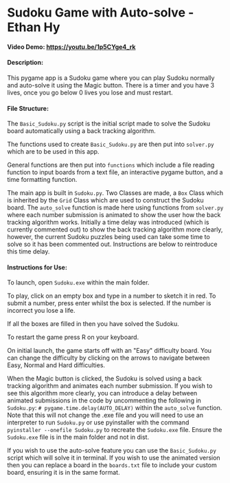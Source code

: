 # Sudoku Game with Auto-solve - Ethan Hy
#### Video Demo:  https://youtu.be/1p5CYge4_rk
#### Description:
This pygame app is a Sudoku game where you can play Sudoku normally and auto-solve it using the Magic button.
There is a timer and you have 3 lives, once you go below 0 lives you lose and must restart.

#### File Structure:
The `Basic_Sudoku.py` script is the initial script made to solve the Sudoku board automatically using a back tracking algorithm.

The functions used to create `Basic_Sudoku.py` are then put into `solver.py` which are to be used in this app.

General functions are then put into `functions` which include a file reading function to input boards from a text file, an interactive pygame button, and a time formatting function.

The main app is built in `Sudoku.py`. Two Classes are made, a  `Box` Class which is inherited by the `Grid` Class which are used to construct the Sudoku board. 
The `auto_solve` function is made here using functions from `solver.py` where each number submission is animated to show the user how the back tracking algorithm works. Initially a time delay was introduced (which is currently commented out)
to show the back tracking algorithm more clearly, however, the current Sudoku puzzles being used can take some time to solve so it has been commented out. Instructions are below to reintroduce this time delay.

#### Instructions for Use:
To launch, open `Sudoku.exe` within the main folder.

To play, click on an empty box and type in a number to sketch it in red. To submit a number, press enter whilst the box is selected.
If the number is incorrect you lose a life. 

If all the boxes are filled in then you have solved the Sudoku.

To restart the game press R on your keyboard.

On initial launch, the game starts off with an "Easy" difficulty board. You can change the difficulty by clicking on the arrows to navigate between Easy, Normal and Hard difficulties.

When the Magic button is clicked, the Sudoku is solved using a back tracking algorithm and animates each number submission.
If you wish to see this algorithm more clearly, you can introduce a delay between animated submissions in the code by uncommenting the following in `Sudoku.py`: `# pygame.time.delay(AUTO_DELAY)` within the `auto_solve` function.
Note that this will not change the .exe file and you will need to use an interpreter to run `Sudoku.py` or use pyinstaller with the command `pyinstaller --onefile Sudoku.py` to recreate the `Sudoku.exe` file. Ensure the  `Sudoku.exe` file is in the main folder and not in dist.

If you wish to use the auto-solve feature you can use the `Basic_Sudoku.py` script which will solve it in terminal.
If you wish to use the animated version then you can replace a board in the `boards.txt` file to include your custom board, ensuring it is in the same format.
